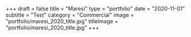 +++
draft = false
title = "Maresi"
type = "portfolio"
date = "2020-11-01"
subtitle = "Test"
category = "Commercial"
image = "portfolio/maresi_2020_title.jpg"
titleImage = "portfolio/maresi_2020_title.jpg"
+++